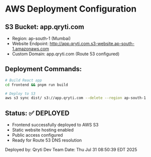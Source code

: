 # AWS Deployment Configuration

## S3 Bucket: app.qryti.com
- Region: ap-south-1 (Mumbai)
- Website Endpoint: http://app.qryti.com.s3-website.ap-south-1.amazonaws.com
- Custom Domain: app.qryti.com (Route 53 configured)

## Deployment Commands:
```bash
# Build React app
cd frontend && pnpm run build

# Deploy to S3
aws s3 sync dist/ s3://app.qryti.com --delete --region ap-south-1
```

## Status: ✅ DEPLOYED
- Frontend successfully deployed to AWS S3
- Static website hosting enabled
- Public access configured
- Ready for Route 53 DNS resolution

Deployed by: Qryti Dev Team
Date: Thu Jul 31 08:50:39 EDT 2025

